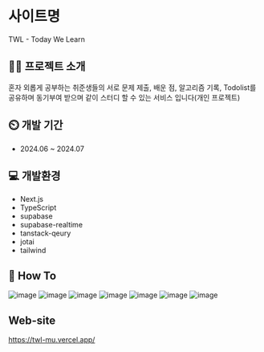 # 사이트명
TWL - Today We Learn

## 👩‍💻 프로젝트 소개
혼자 외롭게 공부하는 취준생들의 서로 문제 제출, 배운 점, 알고리즘 기록, Todolist를 공유하며 동기부여 받으며 같이 스터디 할 수 있는 서비스 입니다(개인 프로젝트)

## ⏲️ 개발 기간
- 2024.06 ~ 2024.07

## 💻 개발환경
- Next.js
- TypeScript
- supabase
- supabase-realtime
- tanstack-qeury
- jotai
- tailwind

## 📌 How To
![image](https://github.com/user-attachments/assets/2ac2f4e5-b4c7-4e33-9bed-39d0f1f3b3df)
![image](https://github.com/user-attachments/assets/c5f87711-3114-4e88-8808-9012b7a3c554)
![image](https://github.com/user-attachments/assets/65ff7b1f-c2e3-4f6b-9b7e-eed1a4d248f1)
![image](https://github.com/user-attachments/assets/6640ed4d-29d5-4d5d-bce4-a6eecc7b9f8f)
![image](https://github.com/user-attachments/assets/34d3cbcd-08a1-4307-9247-065a468029d0)
![image](https://github.com/user-attachments/assets/57ef45d5-e18a-4083-86e4-febfaa2c3442)
![image](https://github.com/user-attachments/assets/f726703d-cf33-47bf-a398-f08a66d83f66)

## Web-site
https://twl-mu.vercel.app/

